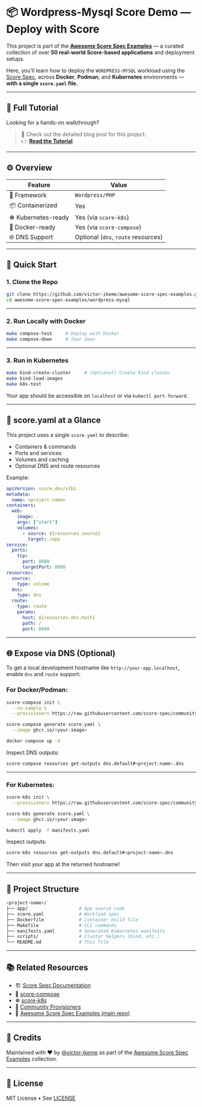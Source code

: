 # 📦 Wordpress-Mysql Score Demo — Deploy with Score

This project is part of the [**Awesome Score Spec Examples**](https://github.com/victor-ikeme/awesome-score-spec-examples) — a curated collection of over **50 real-world Score-based applications** and deployment setups.

Here, you’ll learn how to deploy the `WORDPRESS-MYSQL` workload using the [Score Spec](https://score.dev), across **Docker**, **Podman**, and **Kubernetes** environments — **with a single `score.yaml` file.**

---

## 📖 Full Tutorial

Looking for a hands-on walkthrough?

> 📘 Check out the detailed blog post for this project:  
> 👉 [**Read the Tutorial**](<INSERT_BLOG_POST_URL_HERE>)

---

## ⚙️ Overview

| Feature            | Value                              |
|--------------------|-------------------------------------|
| 🧩 Framework        | `Wordpress/PHP`     |
| 📦 Containerized    | Yes                                |
| ☸️ Kubernetes-ready | Yes (via `score-k8s`)              |
| 🐳 Docker-ready     | Yes (via `score-compose`)          |
| 🌐 DNS Support      | Optional (`dns`, `route` resources) |

---

## 🏁 Quick Start

### 1. Clone the Repo

```bash
git clone https://github.com/victor-ikeme/awesome-score-spec-examples.git
cd awesome-score-spec-examples/wordpress-mysql
````

---

### 2. Run Locally with Docker

```bash
make compose-test     # Deploy with Docker
make compose-down     # Tear down
```

---

### 3. Run in Kubernetes

```bash
make kind-create-cluster     # (Optional) Create Kind cluster
make kind-load-images
make k8s-test
```

Your app should be accessible on `localhost` or via `kubectl port-forward`.

---

## 🔧 score.yaml at a Glance

This project uses a single `score.yaml` to describe:

* Containers & commands
* Ports and services
* Volumes and caching
* Optional DNS and route resources

Example:

```yaml
apiVersion: score.dev/v1b1
metadata:
  name: <project-name>
containers:
  web:
    image: .
    args: ["start"]
    volumes:
      - source: ${resources.source}
        target: /app
service:
  ports:
    tcp:
      port: 8080
      targetPort: 8080
resources:
  source:
    type: volume
  dns:
    type: dns
  route:
    type: route
    params:
      host: ${resources.dns.host}
      path: /
      port: 8080
```

---

## 🌐 Expose via DNS (Optional)

To get a local development hostname like `http://your-app.localhost`, enable `dns` and `route` support:

### For Docker/Podman:

```bash
score-compose init \
  --no-sample \
  --provisioners https://raw.githubusercontent.com/score-spec/community-provisioners/refs/heads/main/dns/score-compose/10-dns-with-url.provisioners.yaml

score-compose generate score.yaml \
  --image ghcr.io/<your-image>

docker compose up -d
```

Inspect DNS outputs:

```bash
score-compose resources get-outputs dns.default#<project-name>.dns
```

---

### For Kubernetes:

```bash
score-k8s init \
  --provisioners https://raw.githubusercontent.com/score-spec/community-provisioners/refs/heads/main/dns/score-k8s/10-dns-with-url.provisioners.yaml

score-k8s generate score.yaml \
  --image ghcr.io/<your-image>

kubectl apply -f manifests.yaml
```

Inspect outputs:

```bash
score-k8s resources get-outputs dns.default#<project-name>.dns
```

Then visit your app at the returned hostname!

---

## 📁 Project Structure

```bash
<project-name>/
├── app/                   # App source code
├── score.yaml             # Workload spec
├── Dockerfile             # Container build file
├── Makefile               # CLI commands
├── manifests.yaml         # Generated Kubernetes manifests
├── scripts/               # Cluster helpers (Kind, etc.)
└── README.md              # This file
```

---

## 📚 Related Resources

* 🏗 [Score Spec Documentation](https://score.dev/docs)
* 🐋 [score-compose](https://github.com/score-spec/score-compose)
* ☸️ [score-k8s](https://github.com/score-spec/score-k8s)
* 🧰 [Community Provisioners](https://github.com/score-spec/community-provisioners)
* 🌟 [Awesome Score Spec Examples (main repo)](https://github.com/victor-ikeme/awesome-score-spec-examples)

---

## 🙌 Credits

Maintained with ❤️ by [@victor-ikeme](https://github.com/victor-ikeme) as part of the [Awesome Score Spec Examples](https://github.com/victor-ikeme/awesome-score-spec-examples) collection.

---

## 📄 License

MIT License • See [LICENSE](../LICENSE)
